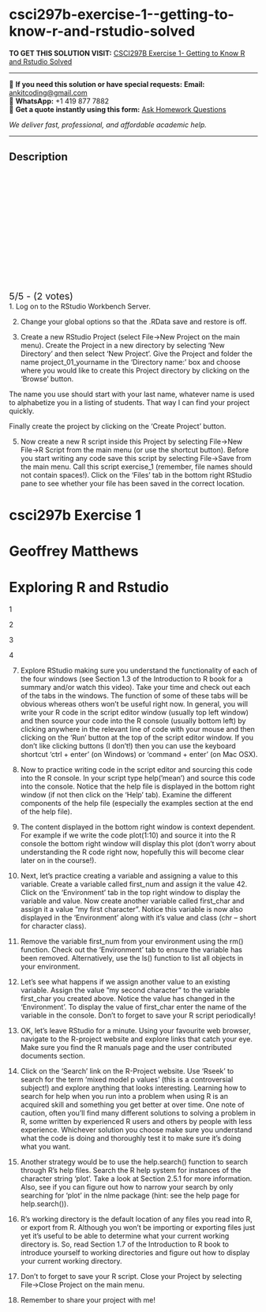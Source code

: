 # csci297b-exercise-1--getting-to-know-r-and-rstudio-solved
**TO GET THIS SOLUTION VISIT:** [CSCI297B Exercise 1- Getting to Know R and Rstudio Solved](https://www.ankitcodinghub.com/product/csci297b-exercise-1-getting-to-know-r-and-rstudio-solved/)


---

📩 **If you need this solution or have special requests:** **Email:** ankitcoding@gmail.com  
📱 **WhatsApp:** +1 419 877 7882  
📄 **Get a quote instantly using this form:** [Ask Homework Questions](https://www.ankitcodinghub.com/services/ask-homework-questions/)

*We deliver fast, professional, and affordable academic help.*

---

<h2>Description</h2>



<div class="kk-star-ratings kksr-auto kksr-align-center kksr-valign-top" data-payload="{&quot;align&quot;:&quot;center&quot;,&quot;id&quot;:&quot;117363&quot;,&quot;slug&quot;:&quot;default&quot;,&quot;valign&quot;:&quot;top&quot;,&quot;ignore&quot;:&quot;&quot;,&quot;reference&quot;:&quot;auto&quot;,&quot;class&quot;:&quot;&quot;,&quot;count&quot;:&quot;2&quot;,&quot;legendonly&quot;:&quot;&quot;,&quot;readonly&quot;:&quot;&quot;,&quot;score&quot;:&quot;5&quot;,&quot;starsonly&quot;:&quot;&quot;,&quot;best&quot;:&quot;5&quot;,&quot;gap&quot;:&quot;4&quot;,&quot;greet&quot;:&quot;Rate this product&quot;,&quot;legend&quot;:&quot;5\/5 - (2 votes)&quot;,&quot;size&quot;:&quot;24&quot;,&quot;title&quot;:&quot;CSCI297B Exercise 1- Getting to Know R and Rstudio Solved&quot;,&quot;width&quot;:&quot;138&quot;,&quot;_legend&quot;:&quot;{score}\/{best} - ({count} {votes})&quot;,&quot;font_factor&quot;:&quot;1.25&quot;}">

<div class="kksr-stars">

<div class="kksr-stars-inactive">
            <div class="kksr-star" data-star="1" style="padding-right: 4px">


<div class="kksr-icon" style="width: 24px; height: 24px;"></div>
        </div>
            <div class="kksr-star" data-star="2" style="padding-right: 4px">


<div class="kksr-icon" style="width: 24px; height: 24px;"></div>
        </div>
            <div class="kksr-star" data-star="3" style="padding-right: 4px">


<div class="kksr-icon" style="width: 24px; height: 24px;"></div>
        </div>
            <div class="kksr-star" data-star="4" style="padding-right: 4px">


<div class="kksr-icon" style="width: 24px; height: 24px;"></div>
        </div>
            <div class="kksr-star" data-star="5" style="padding-right: 4px">


<div class="kksr-icon" style="width: 24px; height: 24px;"></div>
        </div>
    </div>

<div class="kksr-stars-active" style="width: 138px;">
            <div class="kksr-star" style="padding-right: 4px">


<div class="kksr-icon" style="width: 24px; height: 24px;"></div>
        </div>
            <div class="kksr-star" style="padding-right: 4px">


<div class="kksr-icon" style="width: 24px; height: 24px;"></div>
        </div>
            <div class="kksr-star" style="padding-right: 4px">


<div class="kksr-icon" style="width: 24px; height: 24px;"></div>
        </div>
            <div class="kksr-star" style="padding-right: 4px">


<div class="kksr-icon" style="width: 24px; height: 24px;"></div>
        </div>
            <div class="kksr-star" style="padding-right: 4px">


<div class="kksr-icon" style="width: 24px; height: 24px;"></div>
        </div>
    </div>
</div>


<div class="kksr-legend" style="font-size: 19.2px;">
            5/5 - (2 votes)    </div>
    </div>
1. Log on to the RStudio Workbench Server.

2. Change your global options so that the .RData save and restore is off.

3. Create a new RStudio Project (select File→New Project on the main menu). Create the Project in a new directory by selecting ‘New Directory’ and then select ‘New Project’. Give the Project and folder the name project_01_yourname in the ‘Directory name:’ box and choose where you would like to create this Project directory by clicking on the ‘Browse’ button.

The name you use should start with your last name, whatever name is used to alphabetize you in a listing of students. That way I can find your project quickly.

Finally create the project by clicking on the ‘Create Project’ button.

5. Now create a new R script inside this Project by selecting File→New File→R Script from the main menu (or use the shortcut button). Before you start writing any code save this script by selecting File→Save from the main menu. Call this script exercise_1 (remember, file names should not contain spaces!). Click on the ‘Files’ tab in the bottom right RStudio pane to see whether your file has been saved in the correct location.

# csci297b Exercise 1

# Geoffrey Matthews

# Exploring R and Rstudio

1

2

3

4

7. Explore RStudio making sure you understand the functionality of each of the four windows (see Section 1.3 of the Introduction to R book for a summary and/or watch this video). Take your time and check out each of the tabs in the windows. The function of some of these tabs will be obvious whereas others won’t be useful right now. In general, you will write your R code in the script editor window (usually top left window) and then source your code into the R console (usually bottom left) by clicking anywhere in the relevant line of code with your mouse and then clicking on the ‘Run’ button at the top of the script editor window. If you don’t like clicking buttons (I don’t!) then you can use the keyboard shortcut ‘ctrl + enter’ (on Windows) or ‘command + enter’ (on Mac OSX).

8. Now to practice writing code in the script editor and sourcing this code into the R console. In your script type help(’mean’) and source this code into the console. Notice that the help file is displayed in the bottom right window (if not then click on the ‘Help’ tab). Examine the different components of the help file (especially the examples section at the end of the help file).

9. The content displayed in the bottom right window is context dependent. For example if we write the code plot(1:10) and source it into the R console the bottom right window will display this plot (don’t worry about understanding the R code right now, hopefully this will become clear later on in the course!).

10. Next, let’s practice creating a variable and assigning a value to this variable. Create a variable called first_num and assign it the value 42. Click on the ‘Environment’ tab in the top right window to display the variable and value. Now create another variable called first_char and assign it a value ”my first character”. Notice this variable is now also displayed in the ‘Environment’ along with it’s value and class (chr – short for character class).

11. Remove the variable first_num from your environment using the rm() function. Check out the ‘Environment’ tab to ensure the variable has been removed. Alternatively, use the ls() function to list all objects in your environment.

12. Let’s see what happens if we assign another value to an existing variable. Assign the value ”my second character” to the variable first_char you created above. Notice the value has changed in the ‘Environment’. To display the value of first_char enter the name of the variable in the console. Don’t to forget to save your R script periodically!

13. OK, let’s leave RStudio for a minute. Using your favourite web browser, navigate to the R-project website and explore links that catch your eye. Make sure you find the R manuals page and the user contributed documents section.

14. Click on the ‘Search’ link on the R-Project website. Use ‘Rseek’ to search for the term ‘mixed model p values’ (this is a controversial subject!) and explore anything that looks interesting. Learning how to search for help when you run into a problem when using R is an acquired skill and something you get better at over time. One note of caution, often you’ll find many different solutions to solving a problem in R, some written by experienced R users and others by people with less experience. Whichever solution you choose make sure you understand what the code is doing and thoroughly test it to make sure it’s doing what you want.

16. Another strategy would be to use the help.search() function to search through R’s help files. Search the R help system for instances of the character string ‘plot’. Take a look at Section 2.5.1 for more information. Also, see if you can figure out how to narrow your search by only searching for ‘plot’ in the nlme package (hint: see the help page for help.search()).

17. R’s working directory is the default location of any files you read into R, or export from R. Although you won’t be importing or exporting files just yet it’s useful to be able to determine what your current working directory is. So, read Section 1.7 of the Introduction to R book to introduce yourself to working directories and figure out how to display your current working directory.

18. Don’t to forget to save your R script. Close your Project by selecting File→Close Project on the main menu.

19. Remember to share your project with me!
